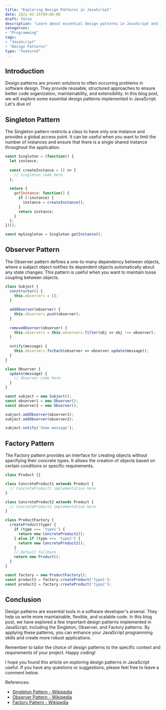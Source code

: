 ```yaml
--- 
title: "Exploring Design Patterns in JavaScript"
date: 2022-03-15T09:00:00
draft: false
description: "Learn about essential design patterns in JavaScript and improve your software development skills."
categories:
- "Programming"
tags:
- "JavaScript"
- "Design Patterns"
type: "featured"
---
```


## Introduction

Design patterns are proven solutions to often occurring problems in software design. They provide reusable, structured approaches to ensure better code organization, maintainability, and extensibility. In this blog post, we will explore some essential design patterns implemented in JavaScript. Let's dive in!

## Singleton Pattern

The Singleton pattern restricts a class to have only one instance and provides a global access point. It can be useful when you want to limit the number of instances and ensure that there is a single shared instance throughout the application.

```javascript
const Singleton = (function() {
  let instance;
  
  const createInstance = () => {
    // Singleton code here
  };
  
  return {
    getInstance: function() {
      if (!instance) {
        instance = createInstance();
      }
      return instance;
    }
  };
})();

const mySingleton = Singleton.getInstance();
```

## Observer Pattern

The Observer pattern defines a one-to-many dependency between objects, where a subject object notifies its dependent objects automatically about any state changes. This pattern is useful when you want to maintain loose coupling between objects.

```javascript
class Subject {
  constructor() {
    this.observers = [];
  }
  
  addObserver(observer) {
    this.observers.push(observer);
  }
  
  removeObserver(observer) {
    this.observers = this.observers.filter(obj => obj !== observer);
  }
  
  notify(message) {
    this.observers.forEach(observer => observer.update(message));
  }
}

class Observer {
  update(message) {
    // Observer code here
  }
}

const subject = new Subject();
const observer1 = new Observer();
const observer2 = new Observer();

subject.addObserver(observer1);
subject.addObserver(observer2);

subject.notify('Some message');
```

## Factory Pattern

The Factory pattern provides an interface for creating objects without specifying their concrete types. It allows the creation of objects based on certain conditions or specific requirements.

```javascript
class Product {}

class ConcreteProduct1 extends Product {
  // ConcreteProduct1 implementation here
}

class ConcreteProduct2 extends Product {
  // ConcreteProduct2 implementation here
}

class ProductFactory {
  createProduct(type) {
    if (type === 'type1') {
      return new ConcreteProduct1();
    } else if (type === 'type2') {
      return new ConcreteProduct2();
    }
    // Default fallback
    return new Product();
  }
}

const factory = new ProductFactory();
const product1 = factory.createProduct('type1');
const product2 = factory.createProduct('type2');
```

## Conclusion

Design patterns are essential tools in a software developer's arsenal. They help us write more maintainable, flexible, and scalable code. In this blog post, we have explored a few important design patterns implemented in JavaScript, including the Singleton, Observer, and Factory patterns. By applying these patterns, you can enhance your JavaScript programming skills and create more robust applications.

Remember to tailor the choice of design patterns to the specific context and requirements of your project. Happy coding!

I hope you found this article on exploring design patterns in JavaScript useful. If you have any questions or suggestions, please feel free to leave a comment below.

References:
- [Singleton Pattern - Wikipedia](https://en.wikipedia.org/wiki/Singleton_pattern)
- [Observer Pattern - Wikipedia](https://en.wikipedia.org/wiki/Observer_pattern)
- [Factory Pattern - Wikipedia](https://en.wikipedia.org/wiki/Factory_method_pattern)
